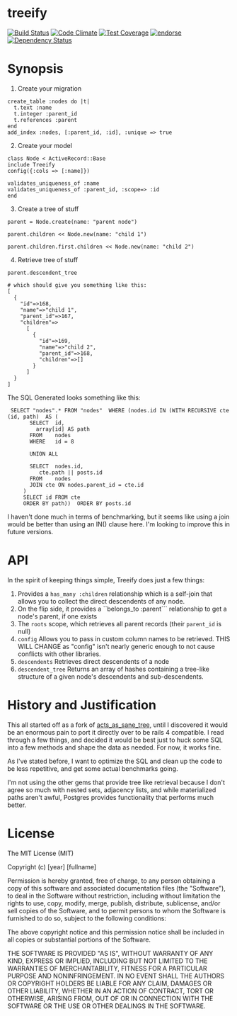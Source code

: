 treeify
======
[![Build Status](https://travis-ci.org/dhoss/treeify.svg?branch=master)](https://travis-ci.org/dhoss/treeify)
[![Code Climate](https://codeclimate.com/github/dhoss/treeify/badges/gpa.svg)](https://codeclimate.com/github/dhoss/treeify)
[![Test Coverage](https://codeclimate.com/github/dhoss/treeify/badges/coverage.svg)](https://codeclimate.com/github/dhoss/treeify)
[![endorse](https://api.coderwall.com/dhoss/endorsecount.png)](https://coderwall.com/dhoss)
[![Dependency Status](https://gemnasium.com/dhoss/treeify.png)](https://gemnasium.com/dhoss/treeify)

Synopsis
========

  1. Create your migration
  ```
  create_table :nodes do |t|
    t.text :name
    t.integer :parent_id
    t.references :parent
  end
  add_index :nodes, [:parent_id, :id], :unique => true
  ```

  2. Create your model 
  ```
class Node < ActiveRecord::Base
  include Treeify
  config({:cols => [:name]})

  validates_uniqueness_of :name
  validates_uniqueness_of :parent_id, :scope=> :id
end
  ```
  3. Create a tree of stuff
  ```
parent = Node.create(name: "parent node")

parent.children << Node.new(name: "child 1")

parent.children.first.children << Node.new(name: "child 2")
  ```
  4. Retrieve tree of stuff
  ```
  parent.descendent_tree

  # which should give you something like this:
  [
    {
      "id"=>168,
      "name"=>"child 1",
      "parent_id"=>167,
      "children"=>
        [
          {
            "id"=>169, 
            "name"=>"child 2", 
            "parent_id"=>168, 
            "children"=>[]
          }
        ]
    }
  ]

  ```
  
  
The SQL Generated looks something like this: 
  
  ```
   SELECT "nodes".* FROM "nodes"  WHERE (nodes.id IN (WITH RECURSIVE cte (id, path)  AS (
         SELECT  id,
           array[id] AS path
         FROM    nodes
         WHERE   id = 8

         UNION ALL

         SELECT  nodes.id,
            cte.path || posts.id
         FROM    nodes
         JOIN cte ON nodes.parent_id = cte.id
       )
       SELECT id FROM cte
       ORDER BY path))  ORDER BY posts.id
  ```

I haven't done much in terms of benchmarking, but it seems like using a join would be better than using an IN() clause here.  I'm looking to improve this in future versions.
  
  
API
====
  
  In the spirit of keeping things simple, Treeify does just a few things:
  
   1. Provides a ```has_many :children``` relationship which is a self-join that allows you to collect the direct descendents of any node.
   2. On  the flip side, it provides a ``belongs_to :parent``` relationship to get a node's parent, if one exists
   3. The ```roots``` scope, which retrieves all parent records (their ```parent_id``` is null)
   4. ```config``` Allows you to pass in custom column names to be retrieved.  THIS WILL CHANGE as "config" isn't nearly generic enough to not cause conflicts with other libraries.
   5. ```descendents``` Retrieves direct descendents of a node
   6. ```descendent_tree``` Returns an array of hashes containing a tree-like structure of a given node's descendents and sub-descendents.


History and Justification
=========================

This all started off as a fork of [acts_as_sane_tree](https://github.com/chrisroberts/acts_as_sane_tree), until I discovered it would be an enormous pain to port it directly over to be rails 4 compatible.  I read through a few things, and decided it would be best just to huck some SQL into a few methods and shape the data as needed.  For now, it works fine.  

As I've stated before, I want to optimize the SQL and clean up the code to be less repetitive, and get some actual benchmarks going.  

I'm not using the other gems that provide tree like retrieval because I don't agree so much with nested sets, adjacency lists, and while materialized paths aren't awful, Postgres provides functionality that performs much better.
  
License
=======
The MIT License (MIT)

Copyright (c) [year] [fullname]

Permission is hereby granted, free of charge, to any person obtaining a copy
of this software and associated documentation files (the "Software"), to deal
in the Software without restriction, including without limitation the rights
to use, copy, modify, merge, publish, distribute, sublicense, and/or sell
copies of the Software, and to permit persons to whom the Software is
furnished to do so, subject to the following conditions:

The above copyright notice and this permission notice shall be included in all
copies or substantial portions of the Software.

THE SOFTWARE IS PROVIDED "AS IS", WITHOUT WARRANTY OF ANY KIND, EXPRESS OR
IMPLIED, INCLUDING BUT NOT LIMITED TO THE WARRANTIES OF MERCHANTABILITY,
FITNESS FOR A PARTICULAR PURPOSE AND NONINFRINGEMENT. IN NO EVENT SHALL THE
AUTHORS OR COPYRIGHT HOLDERS BE LIABLE FOR ANY CLAIM, DAMAGES OR OTHER
LIABILITY, WHETHER IN AN ACTION OF CONTRACT, TORT OR OTHERWISE, ARISING FROM,
OUT OF OR IN CONNECTION WITH THE SOFTWARE OR THE USE OR OTHER DEALINGS IN THE
SOFTWARE.
